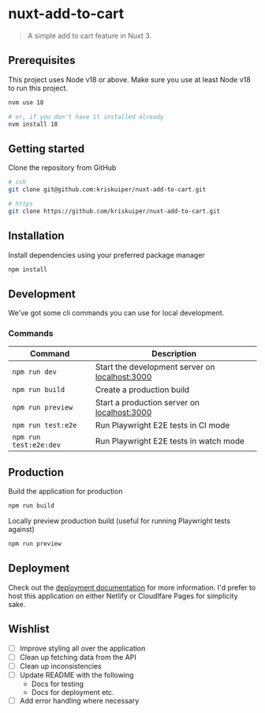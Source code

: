# nuxt-add-to-cart

> A simple add to cart feature in Nuxt 3.

## Prerequisites
This project uses Node v18 or above. Make sure you use at least Node v18 to run this project.

```bash
nvm use 18

# or, if you don't have it installed already
nvm install 18
```

## Getting started

Clone the repository from GitHub

```bash
# ssh
git clone git@github.com:kriskuiper/nuxt-add-to-cart.git

# https
git clone https://github.com/kriskuiper/nuxt-add-to-cart.git
```

## Installation

Install dependencies using your preferred package manager

```bash
npm install
```

## Development

We've got some cli commands you can use for local development.

### Commands

| **Command**            | **Description**                                                         |
|------------------------|-------------------------------------------------------------------------|
| `npm run dev`          | Start the development server on [localhost:3000](http://localhost:3000) |
| `npm run build`        | Create a production build                                               |
| `npm run preview`      | Start a production server on [localhost:3000](http://localhost:3000)    |
| `npm run test:e2e`     | Run Playwright E2E tests in CI mode                                     |
| `npm run test:e2e:dev` | Run Playwright E2E tests in watch mode                                  |

## Production

Build the application for production

```bash
npm run build
```

Locally preview production build (useful for running Playwright tests against)

```bash
npm run preview
```

## Deployment
Check out the [deployment documentation](https://nuxt.com/docs/getting-started/deployment) for more information. I'd prefer to host this application on either Netlify or Cloudlfare Pages for simplicity sake.

## Wishlist

- [ ] Improve styling all over the application
- [ ] Clean up fetching data from the API
- [ ] Clean up inconsistencies
- [ ] Update README with the following
  - Docs for testing
  - Docs for deployment etc.
- [ ] Add error handling where necessary
